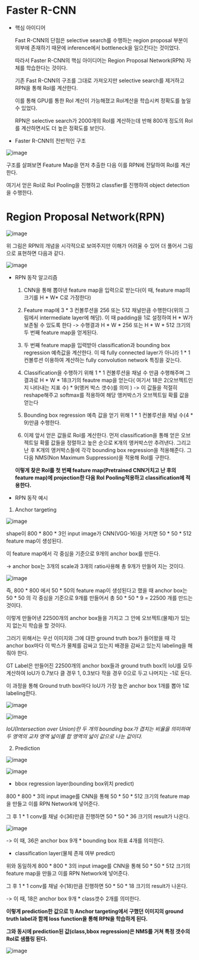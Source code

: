 # Faster R-CNN #

- 핵심 아이디어
    
    Fast R-CNN의 단점은 selective search를 수행하는 region proposal 부분이 외부에 존재하기 때문에 inference에서 bottleneck을 일으킨다는 것이었다.

    따라서 Faster R-CNN의 핵심 아이디어는 Region Proposal Network(RPN) 자체를 학습한다는 것이다. 

    기존 Fast R-CNN의 구조를 그대로 가져오지만 selective search를 제거하고 RPN을 통해 RoI를 계산한다.
    
    이를 통해 GPU를 통한 RoI 계산이 가능해졌고 RoI계산을 학습시켜 정확도를 높일 수 있었다.
    
    RPN은 selective search가 2000개의 RoI를 계산하는데 반해 800개 정도의 RoI를 계산하면서도 더 높은 정확도를 보인다. 
   
- Faster R-CNN의 전반적인 구조

![image](https://user-images.githubusercontent.com/66320010/107392751-564d0f80-6b3d-11eb-8a31-2837d4eb5cfe.png)

   구조를 살펴보면 Feature Map을 먼저 추출한 다음 이를 RPN에 전달하여 RoI를 계산한다.

   여기서 얻은 RoI로 RoI Pooling을 진행하고 classfier를 진행하여 object detection을 수행한다.
  
# Region Proposal Network(RPN) #

![image](https://user-images.githubusercontent.com/66320010/107396599-40d9e480-6b41-11eb-8410-f222362bf673.png)

위 그림은 RPN의 개념을 시각적으로 보여주지만 이해가 어려울 수 있어 더 풀어서 그림으로 표현하면 다음과 같다.

![image](https://user-images.githubusercontent.com/66320010/107397104-b34ac480-6b41-11eb-9529-9c19c602b0cc.png)

- RPN 동작 알고리즘 

  1) CNN을 통해 뽑아낸 feature map을 입력으로 받는다(이 때, feature map의 크기를 H * W* C로 가정한다)
  
  2) Feature map에 3 * 3 컨볼루션을 256 또는 512 채널만큼 수행한다(위의 그림에서 intermediate layer에 해당). 이 때 padding을 1로 설정하여 H * W가 보존될 수 있도록 한다 -> 수행결과 H * W * 256 또는 H * W * 512 크기의 두 번째 feature map을 얻게된다.

  3) 두 번째 feature map을 입력받아 classification과 bounding box regression 예측값을 계산한다. 이 때 fully connected layer가 아니라 1 * 1 컨볼루션 이용하여 계산하는 fully convolution network 특징을 갖는다.
  
  4) Classification을 수행하기 위해 1 * 1 컨볼루션을 채널 수 만큼 수행해주며 그 결과로 H * W * 18크기의 feautre map을 얻는다( 여기서 18은 2(오브젝트인지 나타내는 지표 수) * 9(앵커 박스 갯수)를 의미 ) -> 이 값들을 적절히 reshape해주고 softmax를 적용하여 해당 앵커박스가 오브젝트일 확률 값을 얻는다
  
  5) Bounding box regression 예측 값을 얻기 위해 1 * 1 컨볼루션을 채널 수(4 * 9)만큼 수행한다.
  
  6) 이제 앞서 얻은 값들로 RoI를 계산한다. 먼저 classification을 통해 얻은 오브젝트일 확률 값들을 정렬하고 높은 순으로 K개의 앵커박스만 추려낸다. 그리고 난 후 K개의 앵커박스들에 각각 bounding box regression을 적용해준다. 그 다음 NMS(Non Maximum Suppression)을 적용해 RoI를 구한다.
  
  **이렇게 찾은 RoI를 첫 번째 feature map(Pretrained CNN거치고 난 후의 feature map)에 projection한 다음 RoI Pooling적용하고 classification에 적용한다.**
  
- RPN 동작 예시

1) Anchor targeting
    
![image](https://user-images.githubusercontent.com/66320010/107400960-b8aa0e00-6b45-11eb-9a02-30e143a0ad02.png)
    
shape이 800 * 800 * 3인 input image가 CNN(VGG-16)을 거치면 50 * 50 * 512 feature map이 생성된다.
    
이 feature map에서 각 중심을 기준으로 9개의 anchor box를 만든다. 

-> anchor box는 3개의 scale과 3개의 ratio사용해 총 9개가 만들어 지는 것이다.

![image](https://user-images.githubusercontent.com/66320010/107411536-fc0a7980-6b51-11eb-9ed2-f87bfa457502.png)

즉, 800 * 800 에서 50 * 50의 feature map이 생성된다고 했을 때 anchor box는 50 * 50 의 각 중심을 기준으로 9개를 만들어서 총 50 * 50 * 9 = 22500 개를 만드는 것이다.
    
이렇게 만들어낸 22500개의 anchor box들을 가지고 그 안에 오브젝트(물체)가 있는지 없는지 학습을 할 것이다.

그러기 위해서는 우선 이미지와 그에 대한 ground truth box가 들어왔을 때 각 anchor box마다 이 박스가 물체를 감싸고 있는지 배경을 감싸고 있는지 labeling을 해줘야 한다.

GT Label은 만들어진 22500개의 anchor box들과 ground truth box의 IoU를 모두 계산하여 IoU가 0.7보다 클 경우 1, 0.3보다 작을 경우 0으로 두고 나머지는 -1로 둔다.

이 과정을 통해 Ground truth box마다 IoU가 가장 높은 anchor box 1개를 뽑아 1로 labeling한다.

![image](https://user-images.githubusercontent.com/66320010/107404115-45a29680-6b49-11eb-9574-7c451d6c9f75.png)

![image](https://user-images.githubusercontent.com/66320010/107404370-90bca980-6b49-11eb-8931-b6a1cfc498ed.png)

*IoU(Intersection over Union)란 두 개의 bounding box가 겹치는 비율을 의미하며 두 영역의 교차 영역 넓이를 합 영역의 넓이 값으로 나눈 값이다.*

2) Prediction

![image](https://user-images.githubusercontent.com/66320010/107405178-63243000-6b4a-11eb-99fd-189d0ee2c5a6.png)

![image](https://user-images.githubusercontent.com/66320010/107409430-81d8f580-6b4f-11eb-9113-579c31a28dc8.png)

   - bbox regression layer(bounding box위치 predict)
    
   800 * 800 * 3의 input image를 CNN을 통해 50 * 50 * 512 크기의 feature map을 만들고 이를 RPN Network에 넣어준다.
   
   그 후 1 * 1 conv를 채널 수(36)만큼 진행하면 50 * 50 * 36 크기의 result가 나온다.
   
   ![image](https://user-images.githubusercontent.com/66320010/107406705-117ca500-6b4c-11eb-9138-b98f3d581290.png)
   
   -> 이 때, 36은 anchor box 9개 * bounding box 좌표 4개를 의미한다.
    
   - classification layer(물체 존재 여부 predict)
   
   위와 동일하게 800 * 800 * 3의 input image를 CNN을 통해 50 * 50 * 512 크기의 feature map을 만들고 이를 RPN Network에 넣어준다.
   
   그 후 1 * 1 conv를 채널 수(18)만큼 진행하면 50 * 50 * 18 크기의 result가 나온다.
   
   -> 이 때, 18은 anchor box 9개 * class갯수 2개를 의미한다.
   
**이렇게 prediction한 값으로 1) Anchor targeting에서 구했던 이미지의 ground truth label과 함께 loss function을 통해 RPN을 학습하게 된다.**

**그와 동시에 prediction된 값(class,bbox regression)은 NMS를 거쳐 특정 갯수의 RoI로 샘플링 된다.**

![image](https://user-images.githubusercontent.com/66320010/107409502-9ae1a680-6b4f-11eb-8a49-ba0de909a24e.png)


















